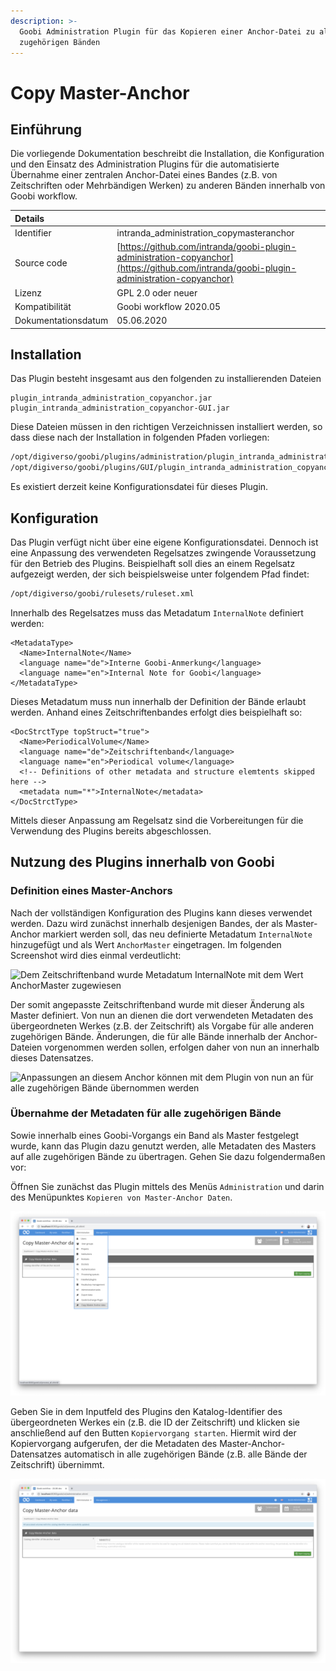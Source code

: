 ```yaml
---
description: >-
  Goobi Administration Plugin für das Kopieren einer Anchor-Datei zu allen
  zugehörigen Bänden
---
```


# Copy Master-Anchor

## Einführung

Die vorliegende Dokumentation beschreibt die Installation, die Konfiguration und den Einsatz des Administration Plugins für die automatisierte Übernahme einer zentralen Anchor-Datei eines Bandes \(z.B. von Zeitschriften oder Mehrbändigen Werken\) zu anderen Bänden innerhalb von Goobi workflow.

| Details |  |
| :--- | :--- |
| Identifier | intranda\_administration\_copymasteranchor |
| Source code | [https://github.com/intranda/goobi-plugin-administration-copyanchor](https://github.com/intranda/goobi-plugin-administration-copyanchor) |
| Lizenz | GPL 2.0 oder neuer |
| Kompatibilität | Goobi workflow 2020.05 |
| Dokumentationsdatum | 05.06.2020 |

## Installation

Das Plugin besteht insgesamt aus den folgenden zu installierenden Dateien

```text
plugin_intranda_administration_copyanchor.jar
plugin_intranda_administration_copyanchor-GUI.jar
```

Diese Dateien müssen in den richtigen Verzeichnissen installiert werden, so dass diese nach der Installation in folgenden Pfaden vorliegen:

```bash
/opt/digiverso/goobi/plugins/administration/plugin_intranda_administration_copyanchor.jar
/opt/digiverso/goobi/plugins/GUI/plugin_intranda_administration_copyanchor-GUI.jar
```

Es existiert derzeit keine Konfigurationsdatei für dieses Plugin.

## Konfiguration

Das Plugin verfügt nicht über eine eigene Konfigurationsdatei. Dennoch ist eine Anpassung des verwendeten Regelsatzes zwingende Voraussetzung für den Betrieb des Plugins. Beispielhaft soll dies an einem Regelsatz aufgezeigt werden, der sich beispielsweise unter folgendem Pfad findet:

```bash
/opt/digiverso/goobi/rulesets/ruleset.xml
```

Innerhalb des Regelsatzes muss das Metadatum `InternalNote` definiert werden:

```markup
<MetadataType>
  <Name>InternalNote</Name>
  <language name="de">Interne Goobi-Anmerkung</language>
  <language name="en">Internal Note for Goobi</language>
</MetadataType>
```

Dieses Metadatum muss nun innerhalb der Definition der Bände erlaubt werden. Anhand eines Zeitschriftenbandes erfolgt dies beispielhaft so:

```markup
<DocStrctType topStruct="true">
  <Name>PeriodicalVolume</Name>
  <language name="de">Zeitschriftenband</language>
  <language name="en">Periodical volume</language>
  <!-- Definitions of other metadata and structure elemtents skipped here -->
  <metadata num="*">InternalNote</metadata>
</DocStrctType>
```

Mittels dieser Anpassung am Regelsatz sind die Vorbereitungen für die Verwendung des Plugins bereits abgeschlossen.

## Nutzung des Plugins innerhalb von Goobi

### Definition eines Master-Anchors

Nach der vollständigen Konfiguration des Plugins kann dieses verwendet werden. Dazu wird zunächst innerhalb desjenigen Bandes, der als Master-Anchor markiert werden soll, das neu definierte Metadatum `InternalNote` hinzugefügt und als Wert `AnchorMaster` eingetragen. Im folgenden Screenshot wird dies einmal verdeutlicht:

![Dem Zeitschriftenband wurde Metadatum InternalNote mit dem Wert AnchorMaster zugewiesen](../.gitbook/assets/intranda_administration_copy_anchor_01.png)

Der somit angepasste Zeitschriftenband wurde mit dieser Änderung als Master definiert. Von nun an dienen die dort verwendeten Metadaten des übergeordneten Werkes \(z.B. der Zeitschrift\) als Vorgabe für alle anderen zugehörigen Bände. Änderungen, die für alle Bände innerhalb der Anchor-Dateien vorgenommen werden sollen, erfolgen daher von nun an innerhalb dieses Datensatzes.

![Anpassungen an diesem Anchor k&#xF6;nnen mit dem Plugin von nun an f&#xFC;r alle zugeh&#xF6;rigen B&#xE4;nde &#xFC;bernommen werden](../.gitbook/assets/intranda_administration_copy_anchor_02.png)

### Übernahme der Metadaten für alle zugehörigen Bände

Sowie innerhalb eines Goobi-Vorgangs ein Band als Master festgelegt wurde, kann das Plugin dazu genutzt werden, alle Metadaten des Masters auf alle zugehörigen Bände zu übertragen. Gehen Sie dazu folgendermaßen vor:

Öffnen Sie zunächst das Plugin mittels des Menüs `Administration` und darin des Menüpunktes `Kopieren von Master-Anchor Daten`.

![&#xD6;ffnen des Plugins &#xFC;ber das Men&#xFC; Administration](../.gitbook/assets/intranda_administration_copy_anchor_03.png)

Geben Sie in dem Inputfeld des Plugins den Katalog-Identifier des übergeordneten Werkes ein \(z.B. die ID der Zeitschrift\) und klicken sie anschließend auf den Butten `Kopiervorgang starten`. Hiermit wird der Kopiervorgang aufgerufen, der die Metadaten des Master-Anchor-Datensatzes automatisch in alle zugehörigen Bände \(z.B. alle Bände der Zeitschrift\) übernimmt.

![Ausf&#xFC;hren des Kopiervorgangs](../.gitbook/assets/intranda_administration_copy_anchor_04.png)

